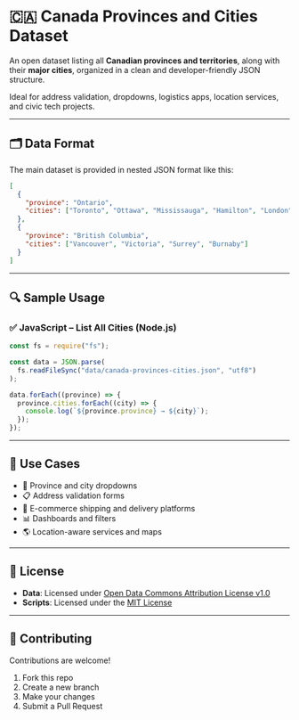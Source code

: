 # 🇨🇦 Canada Provinces and Cities Dataset

An open dataset listing all **Canadian provinces and territories**, along with their **major cities**, organized in a clean and developer-friendly JSON structure.

Ideal for address validation, dropdowns, logistics apps, location services, and civic tech projects.

---

## 🗂 Data Format

The main dataset is provided in nested JSON format like this:

```json
[
  {
    "province": "Ontario",
    "cities": ["Toronto", "Ottawa", "Mississauga", "Hamilton", "London"]
  },
  {
    "province": "British Columbia",
    "cities": ["Vancouver", "Victoria", "Surrey", "Burnaby"]
  }
]
```

---



## 🔍 Sample Usage

### ✅ JavaScript – List All Cities (Node.js)

```js
const fs = require("fs");

const data = JSON.parse(
  fs.readFileSync("data/canada-provinces-cities.json", "utf8")
);

data.forEach((province) => {
  province.cities.forEach((city) => {
    console.log(`${province.province} → ${city}`);
  });
});
```

---

## 🔧 Use Cases

- 📍 Province and city dropdowns
- 📋 Address validation forms
- 🚛 E-commerce shipping and delivery platforms
- 📊 Dashboards and filters
- 🌎 Location-aware services and maps

---

## 📜 License

- **Data**: Licensed under [Open Data Commons Attribution License v1.0](https://opendatacommons.org/licenses/by/1-0/)
- **Scripts**: Licensed under the [MIT License](LICENSE-MIT.txt)

---

## 🤝 Contributing

Contributions are welcome!

1. Fork this repo
2. Create a new branch
3. Make your changes
4. Submit a Pull Request
